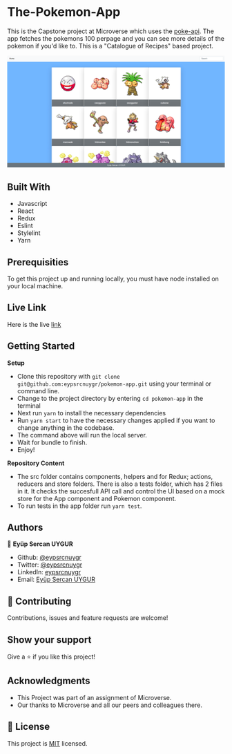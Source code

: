 # The-Pokemon-App

This is the Capstone project at Microverse which uses the [poke-api](https://pokeapi.co/). The app fetches the pokemons 100 perpage and you can see more details of the pokemon if you'd like to. This is a "Catalogue of Recipes" based project.

![screenshot](./public/screenshot.png)<br>

## Built With

- Javascript
- React
- Redux
- Eslint
- Stylelint
- Yarn

## Prerequisities

To get this project up and running locally, you must have node installed on your local machine.

## Live Link

Here is the live [link](https://pokemon-app-sercan.herokuapp.com/)

## Getting Started

**Setup**

- Clone this repository with ```git clone git@github.com:eypsrcnuygr/pokemon-app.git``` using your terminal or command line.<br>
- Change to the project directory by entering ```cd pokemon-app``` in the terminal<br>
- Next run ```yarn``` to install the necessary dependencies<br>
- Run ```yarn start``` to have the necessary changes applied if you want to change anything in the codebase.<br>
- The command above will run the local server.<br>
- Wait for bundle to finish.<br>
- Enjoy!<br>

**Repository Content**

- The src folder contains components, helpers and for Redux; actions, reducers and store folders. There is also a tests folder, which has 2 files in it.
It checks the succesfull API call and control the UI based on a mock store for the App component and Pokemon component.
- To run tests in the app folder run ```yarn test```.

## Authors

👤 **Eyüp Sercan UYGUR**

-   Github: [@eypsrcnuygr](https://github.com/eypsrcnuygr)
-   Twitter: [@eypsrcnuygr](https://twitter.com/eypsrcnuygr)
-   LinkedIn: [eypsrcnuygr](https://www.linkedin.com/in/eypsrcnuygr/)
-   Email: [Eyüp Sercan UYGUR](sercanuygur@gmail.com)


## 🤝 Contributing

Contributions, issues and feature requests are welcome!

## Show your support

Give a ⭐️ if you like this project!

## Acknowledgments

-   This Project was part of an assignment of Microverse.
-   Our thanks to Microverse and all our peers and colleagues there.

## 📝 License

This project is [MIT](https://github.com/git/git-scm.com/blob/master/MIT-LICENSE.txt) licensed.

